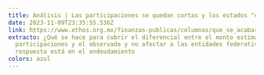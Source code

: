 ```yaml
---
title: Análisis | Las participaciones se quedan cortas y los estados "como si nada"
date: 2023-11-09T23:35:55.536Z
link: https://www.ethos.org.mx/finanzas-publicas/columnas/que_se_acabaron_los_gasolinazos
extracto: ¿Qué se hace para cubrir el diferencial entre el monto estimado de
  participaciones y el observado y no afectar a las entidades federativas? La
  respuesta está en el endeudamiento
colors: azul
---
```

